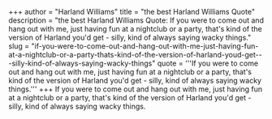 +++
author = "Harland Williams"
title = "the best Harland Williams Quote"
description = "the best Harland Williams Quote: If you were to come out and hang out with me, just having fun at a nightclub or a party, that's kind of the version of Harland you'd get - silly, kind of always saying wacky things."
slug = "if-you-were-to-come-out-and-hang-out-with-me-just-having-fun-at-a-nightclub-or-a-party-thats-kind-of-the-version-of-harland-youd-get---silly-kind-of-always-saying-wacky-things"
quote = '''If you were to come out and hang out with me, just having fun at a nightclub or a party, that's kind of the version of Harland you'd get - silly, kind of always saying wacky things.'''
+++
If you were to come out and hang out with me, just having fun at a nightclub or a party, that's kind of the version of Harland you'd get - silly, kind of always saying wacky things.
